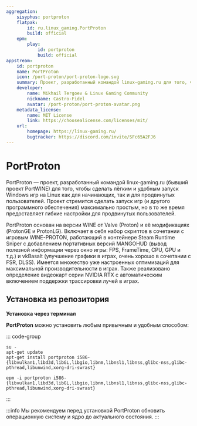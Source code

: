 ```yaml
---
aggregation:
    sisyphus: portproton
    flatpak:
        id: ru.linux_gaming.PortProton
        build: official
    epm:
        play:
            id: portproton
            build: official
appstream:
    id: portproton
    name: PortProton
    icon: /port-proton/port-proton-logo.svg
    summary: Проект, разработанный командой linux-gaming.ru для того, чтобы сделать лёгким и удобным запуск Windows игр.
    developer:
        name: Mikhail Tergoev & Linux Gaming Community
        nickname: Castro-Fidel
        avatar: /port-proton/port-proton-avatar.png
    metadata_license:
        name: MIT License
        link: https://choosealicense.com/licenses/mit/
    url:
        homepage: https://linux-gaming.ru/
        bugtracker: https://discord.com/invite/SFc65A2FJ6
---
```


# PortProton

PortProton — проект, разработанный командой linux-gaming.ru (бывший проект PortWINE) для того, чтобы сделать лёгким и удобным запуск Windows игр на Linux как для начинающих, так и для продвинутых пользователей. Проект стремится сделать запуск игр (и другого программного обеспечения) максимально простым, но в то же время предоставляет гибкие настройки для продвинутых пользователей.

PortProton основан на версии WINE от Valve (Proton) и её модификациях (ProtonGE и ProtonLG). Включает в себя набор скриптов в сочетании с игровым WINE-PROTON, работающий в контейнере Steam Runtime Sniper с добавлением портативных версий MANGOHUD (вывод полезной информации через окно игры: FPS, FrameTime, CPU, GPU и т.д.) и vkBasalt (улучшение графики в играх, очень хорошо в сочетании с FSR, DLSS). Имеется множество уже настроенных оптимизаций для максимальной производительности в играх.
Также реализовано определение видеокарт серии NVIDIA RTX с автоматическим включением поддержки трассировки лучей в играх.

## Установка из репозитория

**Установка через терминал**

**PortProton** можно установить любым привычным и удобным способом:

::: code-group

```shell[apt-get]
su -
apt-get update
apt-get install portproton i586-{libvulkan1,libd3d,libGL,libgio,libnm,libnsl1,libnss,glibc-nss,glibc-pthread,libunwind,xorg-dri-swrast}
```

```shell[epm]
epm -i portproton i586-{libvulkan1,libd3d,libGL,libgio,libnm,libnsl1,libnss,glibc-nss,glibc-pthread,libunwind,xorg-dri-swrast}
```

:::

:::info
Мы рекомендуем перед установкой PortProton обновить операционную систему и ядро до актуального состояния.
:::

<!--@include: @apps/_parts/install/content-epm-play.md -->
<!--@include: @apps/_parts/install/content-flatpak.md-->
